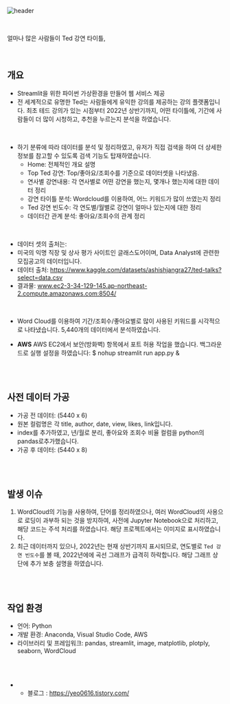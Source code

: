 ![header](https://capsule-render.vercel.app/api?type=waving&text=project_ted&animation=fadeIn&color=timeGradient&fontSize=50&height=180 )

</br>

얼마나 많은 사람들이 Ted 강연 타이틀, 

</br>

## 개요
- Streamlit을 위한 파이썬 가상환경을 만들어 웹 서비스 제공
- 전 세계적으로 유명한 Ted는 사람들에게 유익한 강의를 제공하는 강의 플랫폼입니다. 최초 테드 강의가 있는 시점부터 2022년 상반기까지, 어떤 타이틀에, 기간에 사람들이 더 많이 시청하고, 추천을 누르는지 분석을 하였습니다.

</br>

- 하기 분류에 따라 데이터를 분석 및 정리하였고, 유저가 직접 검색을 하여 더 상세한 정보를 참고할 수 있도록 검색 기능도 탑재하였습니다. 
  - Home: 전체적인 개요 설명
  - Top Ted 강연: Top/좋아요/조회수를 기준으로 데이터셋을 나타냈음.
  - 연사별 강연내용: 각 연사별로 어떤 강연을 했는지, 몇개나 했는지에 대한 데이터 정리
  - 강연 타이틀 분석: Wordcloud를 이용하여, 어느 키워드가 많이 쓰였는지 정리
  - Ted 강연 빈도수: 각 연도별/월별로 강연이 얼마나 있는지에 대한 정리
  - 데이터간 관계 분석: 좋아요/조회수의 관계 정리

</br>

- 데이터 셋의 출처는:
- 미국의 익명 직장 및 상사 평가 사이트인 글래스도어이며, Data Analyst에 관련한 모집공고의 데이터입니다.
- 데이터 출처: https://www.kaggle.com/datasets/ashishjangra27/ted-talks?select=data.csv
- 결과물: www.ec2-3-34-129-145.ap-northeast-2.compute.amazonaws.com:8504/

</br>

- Word Cloud를 이용하여 기간/조회수/좋아요별로 많이 사용된 키워드를 시각적으로 나타냈습니다. 
5,440개의 데이터에서 분석하였습니다.

- **AWS** 
AWS EC2에서 보안(방화벽) 항목에서 포트 허용 작업을 했습니다.
백그라운드로 실행 설정을 하였습니다: $ nohup streamlit run app.py &

</br>

</br>

## 사전 데이터 가공

- 가공 전 데이터: (5440 x 6)
- 원본 컬럼명은 각 title, author, date, view, likes, link입니다.
- index를 추가하였고, 년/월로 분리, 좋아요와 조회수 비율 컬럼을 python의 pandas로추가했습니다.
- 가공 후 데이터: (5440 x 8)

</br>

</br>

## 발생 이슈

1. WordCloud의 기능을 사용하여, 단어를 정리하였으나, 여러 WordCloud의 사용으로 로딩이 과부하 되는 것을 방지하여, 사전에 Jupyter Notebook으로 처리하고, 해당 코드는 주석 처리를 하였습니다. 해당 프로젝트에서는 이미지로 표시하였습니다.
2. 최근 데이터까지 있으나, 2022년는 현재 상반기까지 표시되므로, 연도별로 `Ted 강연 빈도수`를 볼 때, 2022년에에 곡선 그래프가 급격히 하락합니다. 해당 그래프 상단에 추가 보충 설명을 하였습니다. 

</br>

</br>



## 작업 환경

- 언어: Python
- 개발 환경: Anaconda, Visual Studio Code, AWS
- 라이브러리 및 프레임워크: pandas, streamlit, image, matplotlib, plotply, seaborn, WordCloud

</br>

</br>

* - 블로그 : https://yeo0616.tistory.com/

